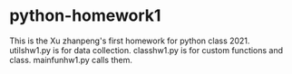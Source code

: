 # python-homework1
This is the Xu zhanpeng's first homework for python class 2021.  
utilshw1.py is for data collection. 
classhw1.py is for custom functions and class. 
mainfunhw1.py calls them.

